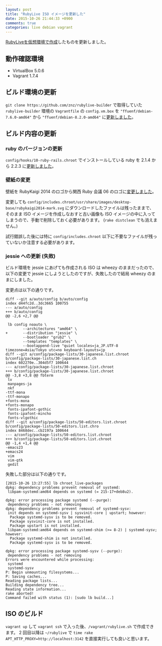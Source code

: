```yaml
---
layout: post
title: "RubyLive ISO イメージを更新した"
date: 2015-10-26 21:44:33 +0900
comments: true
categories: live debian vagrant
---
```

[RubyLiveを仮想環境で作成](http://blog.n-z.jp/blog/2014-07-13-build-rubylive-on-vm.html "RubyLiveを仮想環境で作成")したものを更新しました。

<!--more-->

## 動作確認環境

- VirtualBox 5.0.6
- Vagrant 1.7.4

## ビルド環境の更新

`git clone https://github.com/znz/rubylive-builder` で取得していた `rubylive-builder` 環境の `Vagrantfile` の `config.vm.box` を `"ffuenf/debian-7.6.0-amd64"` から `"ffuenf/debian-8.2.0-amd64"` に[更新しました](https://github.com/znz/rubylive-builder/commit/289f2079dad86bde424aa810f0e6b28302607ccb)。

## ビルド内容の更新

### ruby のバージョンの更新

`config/hooks/10-ruby-rails.chroot` でインストールしている ruby を 2.1.4 から 2.2.3 に[更新しました](https://github.com/znz/rubylive/commit/475e077f9bdb066628415ad602fefdde2608c57e)。

### 壁紙の変更

壁紙を RubyKaigi 2014 のロゴから関西 Ruby 会議 06 のロゴに[変更しました](https://github.com/znz/rubylive/commit/f7f4136a39fd1ac4da8121204b941b12eac3e65e)。

変更しても `config/includes.chroot/usr/share/images/desktop-base/rubykaigi2014-mark.svg` にダウンロードしたファイルは残ったままで、そのまま ISO イメージを作成しなおすと古い画像も ISO イメージの中に入ってしまうので、手動で削除しておく必要があります。
(`rake distclean` でも消えません。)

試行錯誤した後には特に `config/includes.chroot` 以下に不要なファイルが残っていないか注意する必要があります。

### jessie への更新 (失敗)

ビルド環境を jessie にあげても作成される ISO は wheezy のままだったので、以下の変更で jessie にしようとしたのですが、失敗したので結局 wheezy のままにしました。

変更点は以下の通りです。

```
diff --git a/auto/config b/auto/config
index d44fc2d..3dc3665 100755
--- a/auto/config
+++ b/auto/config
@@ -2,6 +2,7 @@

 lb config noauto \
        --architectures "amd64" \
+       --distribution "jessie" \
        --bootloader "grub2" \
        --templates "templates" \
        --bootappend-live "quiet locales=ja_JP.UTF-8 timezone=Asia/Tokyo utc=no keyboard-layouts=jp
diff --git a/config/package-lists/30-japanese.list.chroot b/config/package-lists/30-japanese.list.ch
index 602270e..304d5f7 100644
--- a/config/package-lists/30-japanese.list.chroot
+++ b/config/package-lists/30-japanese.list.chroot
@@ -3,8 +3,8 @@ fbterm
 lv
 manpages-ja
 nkf
-ttf-mona
-ttf-monapo
+fonts-mona
+fonts-monapo
 fonts-ipafont-gothic
 fonts-ipafont-mincho
 fonts-vlgothic
diff --git a/config/package-lists/50-editors.list.chroot b/config/package-lists/50-editors.list.chro
index 8468dec..cb2197a 100644
--- a/config/package-lists/50-editors.list.chroot
+++ b/config/package-lists/50-editors.list.chroot
@@ -1,4 +1,4 @@
-emacs23
+emacs24
 vim
 vim-gtk
 gedit
```

失敗した部分は以下の通りです。

```
[2015-10-26 13:27:55] lb chroot_live-packages
dpkg: dependency problems prevent removal of systemd:
 libpam-systemd:amd64 depends on systemd (= 215-17+deb8u2).

dpkg: error processing package systemd (--purge):
 dependency problems - not removing
dpkg: dependency problems prevent removal of systemd-sysv:
 init depends on systemd-sysv | sysvinit-core | upstart; however:
  Package systemd-sysv is to be removed.
  Package sysvinit-core is not installed.
  Package upstart is not installed.
 libpam-systemd:amd64 depends on systemd-shim (>= 8-2) | systemd-sysv; however:
  Package systemd-shim is not installed.
  Package systemd-sysv is to be removed.

dpkg: error processing package systemd-sysv (--purge):
 dependency problems - not removing
Errors were encountered while processing:
 systemd
 systemd-sysv
P: Begin unmounting filesystems...
P: Saving caches...
Reading package lists...
Building dependency tree...
Reading state information...
rake aborted!
Command failed with status (1): [sudo lb build...]
```

## ISO のビルド

`vagrant up` して `vagrant ssh` で入った後、`/vagrant/rubylive.sh` で作成できます。
2 回目以降は `~/rubylive` で `time rake APT_HTTP_PROXY=http://localhost:3142` を直接実行しても良いと思います。
